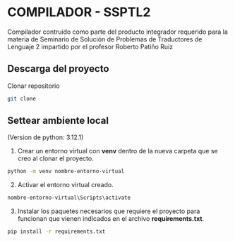 # COMPILADOR - SSPTL2

Compilador contruido como parte del producto integrador requerido para la materia de Seminario de Solución de Problemas de Traductores de Lenguaje 2 impartido por el profesor Roberto Patiño Ruiz

## Descarga del proyecto

Clonar  repositorio

```bash
git clone
```

## Settear ambiente local
(Version de python: 3.12.1)

1. Crear un entorno virtual con **venv** dentro de la nueva carpeta que se creo al clonar el proyecto.

```bash
python -m venv nombre-entorno-virtual
```

2. Activar el entorno virtual creado.
```bash
nombre-entorno-virtual\Scripts\activate
```

3. Instalar los paquetes necesarios que requiere el proyecto para funcionan que vienen indicados en el archivo **requirements.txt**.
```bash
pip install -r requirements.txt
```
